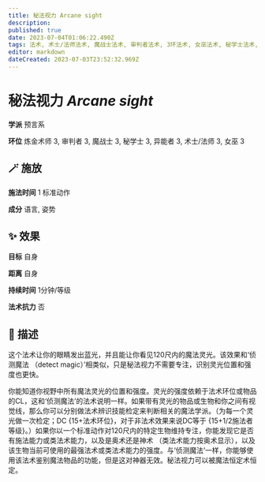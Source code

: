 ```yaml
---
title: 秘法视力 Arcane sight
description: 
published: true
date: 2023-07-04T01:06:22.490Z
tags: 法术, 术士/法师法术, 魔战士法术, 审判者法术, 3环法术, 女巫法术, 秘学士法术, 炼金术师法术, 异能者法术, 预言系
editor: markdown
dateCreated: 2023-07-03T23:52:32.969Z
---
```


# **秘法视力** *Arcane sight*

**学派** 预言系 

**环位** 炼金术师 3, 审判者 3, 魔战士 3, 秘学士 3, 异能者 3, 术士/法师 3, 女巫 3

## 🪄 施放

**施法时间** 1 标准动作

**成分** 语言, 姿势

## ✨ 效果 

**目标** 自身 

**距离** 自身  

**持续时间** 1分钟/等级 

**法术抗力** 否

## 📖 描述

这个法术让你的眼睛发出蓝光，并且能让你看见120尺内的魔法灵光。该效果和‘侦测魔法 （detect magic）’相类似，只是秘法视力不需要专注，识别灵光位置和强度也更快。

你能知道你视野中所有魔法灵光的位置和强度。灵光的强度依赖于法术环位或物品的CL，这和‘侦测魔法’的法术说明一样。如果带有灵光的物品或生物和你之间有视觉线，那么你可以分别做法术辨识技能检定来判断相关的魔法学派。（为每一个灵光做一次检定；DC {15+法术环位}，对于非法术效果来说DC等于 {15+1/2施法者等级}。）如果你以一个标准动作对120尺内的特定生物维持专注，你能发现它是否有施法能力或类法术能力，以及是奥术还是神术 （类法术能力按奥术显示），以及该生物当前可使用的最强法术或类法术能力的强度。与‘侦测魔法’一样，你能够使用该法术鉴别魔法物品的功能，但是这对神器无效。秘法视力可以被魔法恒定术恒定。
    